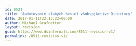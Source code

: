 ```yaml
---
id: 8521
title: 'Audotovanie slabých hesiel v&nbsp;Active Directory'
date: 2017-01-11T22:13:22+00:00
author: Michael Grafnetter
layout: revision
guid: https://www.dsinternals.com/8511-revision-v1/
permalink: /8511-revision-v1/
---
```

